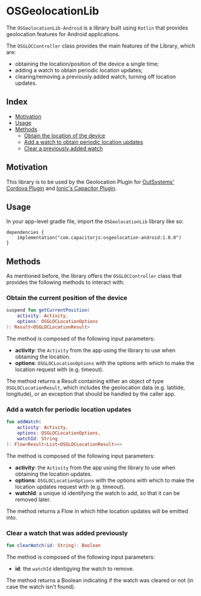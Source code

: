 # OSGeolocationLib

The `OSGeolocationLib-Android` is a library built using `Kotlin` that provides geolocation features for Android applications.

The `OSGLOCController` class provides the main features of the Library, which are:
- obtaining the location/position of the device a single time;
- adding a watch to obtain periodic location updates;
- clearing/removing a previously added watch, turning off location updates.


## Index

- [Motivation](#motivation)
- [Usage](#usage)
- [Methods](#methods)
    - [Obtain the location of the device](#obtain-the-current-location-of-the-device)
    - [Add a watch to obtain periodic location updates](#add-a-watch-for-periodic-location-updates)
    - [Clear a previously added watch](#clear-a-watch-that-was-addded-previously)

## Motivation

This library is to be used by the Geolocation Plugin for [OutSystems' Cordova Plugin](https://github.com/ionic-team/cordova-outsystems-geolocation) and [Ionic's Capacitor Plugin](https://github.com/ionic-team/outsystems-geolocation).

## Usage

In your app-level gradle file, import the `OSGeolocationLib` library like so:

    dependencies {
    	implementation("com.capacitorjs:osgeolocation-android:1.0.0")
	}


## Methods

As mentioned before, the library offers the `OSGLOCController` class that provides the following methods to interact with:

### Obtain the current position of the device

```kotlin
suspend fun getCurrentPosition(
    activity: Activity, 
    options: OSGLOCLocationOptions
): Result<OSGLOCLocationResult>
```

The method is composed of the following input parameters:
- **activity**: the `Activity` from the app using the library to use when obtaining the location.
- **options**: `OSGLOCLocationOptions` with the options with which to make the location request with (e.g. timeout).

The method returns a Result containing either an object of type `OSGLOCLocationResult`, which includes the geolocation data (e.g. latitide, longitude), or an exception that should be handled by the caller app.

### Add a watch for periodic location updates

```kotlin
fun addWatch(
    activity: Activity,
    options: OSGLOCLocationOptions,
    watchId: String
): Flow<Result<List<OSGLOCLocationResult>>>
```

The method is composed of the following input parameters:
- **activity**: the `Activity` from the app using the library to use when obtaining the location updates.
- **options**: `OSGLOCLocationOptions` with the options with which to make the location updates request with (e.g. timeout).
- **watchId**: a unique id identifying the watch to add, so that it can be removed later.

The method returns a Flow in which hthe location updates will be emitted into.

### Clear a watch that was added previously

```kotlin
fun clearWatch(id: String): Boolean
```

The method is composed of the following input parameters:
- **id**: the `watchId` identigying the watch to remove.

The method returns a Boolean indicating if the watch was cleared or not (in case the watch isn't found).